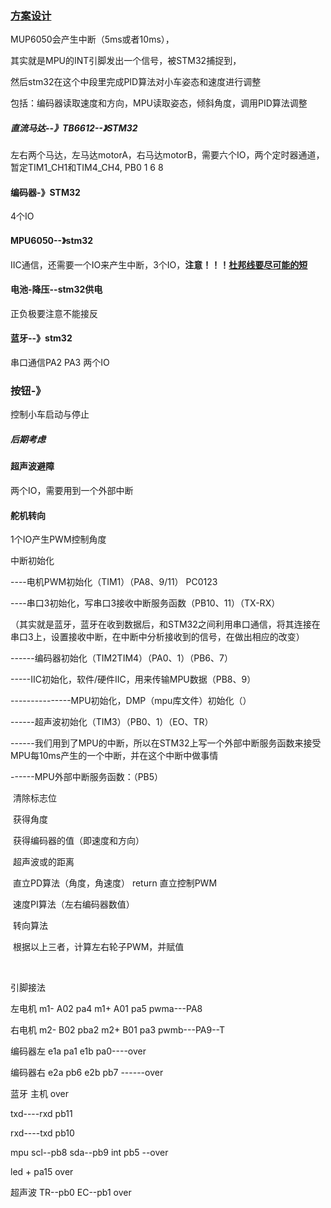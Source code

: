 ### <u>方案设计</u>

MUP6050会产生中断（5ms或者10ms），

其实就是MPU的INT引脚发出一个信号，被STM32捕捉到，

然后stm32在这个中段里完成PID算法对小车姿态和速度进行调整

​    包括：编码器读取速度和方向，MPU读取姿态，倾斜角度，调用PID算法调整 

##### 直流马达--》TB6612--》STM32

左右两个马达，左马达motorA，右马达motorB，需要六个IO，两个定时器通道，暂定TIM1_CH1和TIM4_CH4,   PB0 1 6 8

#### 编码器-》STM32

4个IO

#### MPU6050--》stm32

IIC通信，还需要一个IO来产生中断，3个IO，**注意！！！<u>杜邦线要尽可能的短</u>**

#### 电池-降压--stm32供电

正负极要注意不能接反

#### 蓝牙--》stm32

串口通信PA2  PA3 两个IO

### 按钮-》

控制小车启动与停止

##### 后期考虑

#### 超声波避障

两个IO，需要用到一个外部中断

#### 舵机转向

1个IO产生PWM控制角度





中断初始化  

----电机PWM初始化（TIM1）（PA8、9/11）     PC0123                                                                                                                                                                     

----串口3初始化，写串口3接收中断服务函数（PB10、11）（TX-RX）

​	（其实就是蓝牙，蓝牙在收到数据后，和STM32之间利用串口通信，将其连接在串口3上，设置接收中断，在中断中分析接收到的信号，在做出相应的改变）

------编码器初始化（TIM2TIM4）（PA0、1）（PB6、7）

-----IIC初始化，软件/硬件IIC，用来传输MPU数据（PB8、9）

---------------MPU初始化，DMP（mpu库文件）初始化（）

------超声波初始化（TIM3）（PB0、1）（EO、TR）

------我们用到了MPU的中断，所以在STM32上写一个外部中断服务函数来接受MPU每10ms产生的一个中断，并在这个中断中做事情

------MPU外部中断服务函数：（PB5）

​			清除标志位

​			获得角度

​			获得编码器的值（即速度和方向）

​			超声波或的距离

​			直立PD算法（角度，角速度）  return 直立控制PWM

​			速度PI算法（左右编码器数值）	

​			转向算法		

​			根据以上三者，计算左右轮子PWM，并赋值



​				





引脚接法

左电机 m1-  A02 pa4  m1+ A01 pa5   pwma---PA8

右电机 m2- B02 pba2 m2+ B01 pa3  pwmb---PA9--T

编码器左   e1a  pa1 e1b pa0----over

编码器右  e2a pb6 e2b pb7		------over

蓝牙  主机     over

txd----rxd pb11 

rxd----txd pb10			

mpu  scl--pb8  sda--pb9  int pb5   --over

led + pa15   over

超声波 TR--pb0  EC--pb1   over

